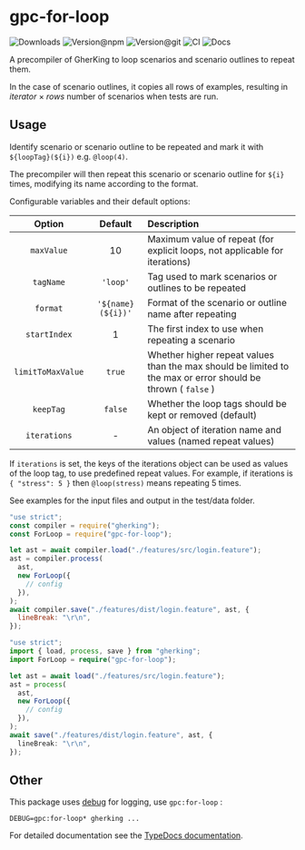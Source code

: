 # gpc-for-loop

![Downloads](https://img.shields.io/npm/dw/gpc-for-loop?style=flat-square) ![Version@npm](https://img.shields.io/npm/v/gpc-for-loop?label=version%40npm&style=flat-square) ![Version@git](https://img.shields.io/github/package-json/v/gherking/gpc-for-loop/master?label=version%40git&style=flat-square) ![CI](https://img.shields.io/github/actions/workflow/status/gherking/gpc-for-loop/ci.yml?branch=main&label=ci&style=flat-square) ![Docs](https://img.shields.io/github/actions/workflow/status/gherking/gpc-for-loop/docs.yml?branch=main&label=docs&style=flat-square)

A precompiler of GherKing to loop scenarios and scenario outlines to repeat them.

In the case of scenario outlines, it copies all rows of examples, resulting in _iterator_ × _rows_ number of scenarios when tests are run.

## Usage

Identify scenario or scenario outline to be repeated and mark it with `${loopTag}(${i})` e.g. `@loop(4)`.

The precompiler will then repeat this scenario or scenario outline for `${i}` times, modifying its name according to the format.

Configurable variables and their default options:

|      Option       |      Default       | Description                                                                                                  |
| :---------------: | :----------------: | :----------------------------------------------------------------------------------------------------------- |
|    `maxValue`     |         10         | Maximum value of repeat (for explicit loops, not applicable for iterations)                                  |
|     `tagName`     |      `'loop'`      | Tag used to mark scenarios or outlines to be repeated                                                        |
|     `format`      | `'${name} (${i})'` | Format of the scenario or outline name after repeating                                                       |
|   `startIndex`    |         1          | The first index to use when repeating a scenario                                                             |
| `limitToMaxValue` |       `true`       | Whether higher repeat values than the max should be limited to the max or error should be thrown ( `false` ) |
|     `keepTag`     |      `false`       | Whether the loop tags should be kept or removed (default)                                                    |
|   `iterations`    |         -          | An object of iteration name and values (named repeat values)                                                 |

If `iterations` is set, the keys of the iterations object can be used as values of the loop tag, to use predefined repeat values. For example, if iterations is `{ "stress": 5 }` then `@loop(stress)` means repeating 5 times.

See examples for the input files and output in the test/data folder.

```javascript
"use strict";
const compiler = require("gherking");
const ForLoop = require("gpc-for-loop");

let ast = await compiler.load("./features/src/login.feature");
ast = compiler.process(
  ast,
  new ForLoop({
    // config
  }),
);
await compiler.save("./features/dist/login.feature", ast, {
  lineBreak: "\r\n",
});
```

```typescript
"use strict";
import { load, process, save } from "gherking";
import ForLoop = require("gpc-for-loop");

let ast = await load("./features/src/login.feature");
ast = process(
  ast,
  new ForLoop({
    // config
  }),
);
await save("./features/dist/login.feature", ast, {
  lineBreak: "\r\n",
});
```

## Other

This package uses [debug](https://www.npmjs.com/package/debug) for logging, use `gpc:for-loop` :

```shell
DEBUG=gpc:for-loop* gherking ...
```

For detailed documentation see the [TypeDocs documentation](https://gherking.github.io/gpc-for-loop/).
